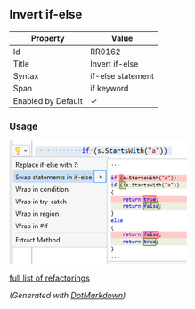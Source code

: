 ## Invert if\-else

| Property           | Value              |
| ------------------ | ------------------ |
| Id                 | RR0162             |
| Title              | Invert if\-else    |
| Syntax             | if\-else statement |
| Span               | if keyword         |
| Enabled by Default | &#x2713;           |

### Usage

![Invert if-else](../../images/refactorings/InvertIfElse.png)

[full list of refactorings](Refactorings.md)

*\(Generated with [DotMarkdown](http://github.com/JosefPihrt/DotMarkdown)\)*
